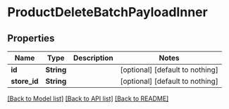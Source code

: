 # ProductDeleteBatchPayloadInner


## Properties
Name | Type | Description | Notes
------------ | ------------- | ------------- | -------------
**id** | **String** |  | [optional] [default to nothing]
**store_id** | **String** |  | [optional] [default to nothing]


[[Back to Model list]](../README.md#models) [[Back to API list]](../README.md#api-endpoints) [[Back to README]](../README.md)


